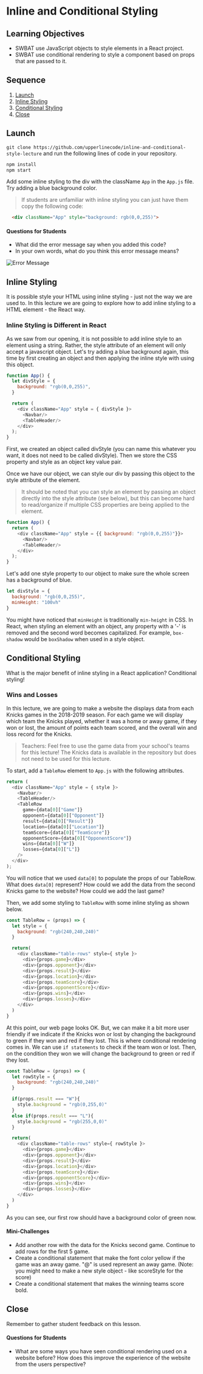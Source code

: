 # Inline and Conditional Styling

## Learning Objectives
* SWBAT use JavaScript objects to style elements in a React project.
* SWBAT use conditional rendering to style a component based on props that are passed to it.

## Sequence

1. [Launch](#launch)
2. [Inline Styling](#InlineStyling)
3. [Conditional Styling](#ConditionalStyling)
4. [Close](#close)

## Launch
`git clone https://github.com/upperlinecode/inline-and-conditional-style-lecture` and run the following lines of code in your repository.

```bash
npm install
npm start
```

Add some inline styling to the div with the className `App` in the `App.js` file. Try adding a blue background color.

> If students are unfamiliar with inline styling you can just have them copy the following code:
```html
  <div className="App" style="background: rgb(0,0,255)">
```

#### Questions for Students
* What did the error message say when you added this code?
* In your own words, what do you think this error message means?

![Error Message](./img/error.png)

## Inline Styling
It is possible style your HTML using inline styling - just not the way we are used to. In this lecture we are going to explore how to add inline styling to a HTML element - the React way.

### Inline Styling is Different in React
As we saw from our opening, it is not possible to add inline style to an element using a string. Rather, the style attribute of an element will only accept a javascript object. Let's try adding a blue background again, this time by first creating an object and then applying the inline style with using this object.

```javascript
function App() {
  let divStyle = {
    background: "rgb(0,0,255)",
  }

  return (
    <div className="App" style = { divStyle }>
      <Navbar/>
      <TableHeader/>
    </div>
  );
}
```
First, we created an object called divStyle (you can name this whatever you want, it does not need to be called divStyle). Then we store the CSS property and style as an object key value pair.

Once we have our object, we can style our div by passing this object to the style attribute of the element.

> It should be noted that you can style an element by passing an object directly into the style attribute (see below), but this can become hard to read/organize if multiple CSS properties are being applied to the element.

```javascript
function App() {
  return (
    <div className="App" style = {{ background: "rgb(0,0,255)"}}>
      <Navbar/>
      <TableHeader/>
    </div>
  );
}
```

Let's add one style property to our object to make sure the whole screen has a background of blue.

```javascript
let divStyle = {
  background: "rgb(0,0,255)",
  minHeight: "100vh"
}
```
You might have noticed that `minHeight` is traditionally `min-height` in CSS. In React, when styling an element with an object, any property with a '-' is removed and the second word becomes capitalized. For example, `box-shadow` would be `boxShadow` when used in a style object.


## Conditional Styling
What is the major benefit of inline styling in a React application? Conditional styling!

### Wins and Losses
In this lecture, we are going to make a website the displays data from each Knicks games in the 2018-2019 season. For each game we will display which team the Knicks played, whether it was a home or away game, if they won or lost, the amount of points each team scored, and the overall win and loss record for the Knicks.

> Teachers: Feel free to use the game data from your school's teams for this lecture! The Knicks data is available in the repository but does not need to be used for this lecture.

To start, add a `TableRow` element to `App.js` with the following attributes.

```javascript
return (
  <div className="App" style = { style }>
    <Navbar/>
    <TableHeader/>
    <TableRow
      game={data[0]["Game"]}
      opponent={data[0]["Opponent"]}
      result={data[0]["Result"]}
      location={data[0]["Location"]}
      teamScore={data[0]["TeamScore"]}
      opponentScore={data[0]["OpponentScore"]}
      wins={data[0]["W"]}
      losses={data[0]["L"]}
    />
  </div>
);
```

You will notice that we used `data[0]` to populate the props of our TableRow. What does `data[0]` represent? How could we add the data from the second Knicks game to the website? How could we add the last game?

Then, we add some styling to `TableRow` with some inline styling as shown below.

```javascript
const TableRow = (props) => {
  let style = {
    background: "rgb(240,240,240)"
  }

  return(
    <div className="table-rows" style={ style }>
      <div>{props.game}</div>
      <div>{props.opponent}</div>
      <div>{props.result}</div>
      <div>{props.location}</div>
      <div>{props.teamScore}</div>
      <div>{props.opponentScore}</div>
      <div>{props.wins}</div>
      <div>{props.losses}</div>
    </div>
  )
}
```

At this point, our web page looks OK. But, we can make it a bit more user friendly if we indicate if the Knicks won or lost by changing the background to green if they won and red if they lost. This is where conditional rendering comes in. We can use `if statements` to check if the team won or lost. Then, on the condition they won we will change the background to green or red if they lost.

```javascript
const TableRow = (props) => {
  let rowStyle = {
    background: "rgb(240,240,240)"
  }

  if(props.result === "W"){
    style.background = "rgb(0,255,0)"
  }
  else if(props.result === "L"){
    style.background = "rgb(255,0,0)"
  }

  return(
    <div className="table-rows" style={ rowStyle }>
      <div>{props.game}</div>
      <div>{props.opponent}</div>
      <div>{props.result}</div>
      <div>{props.location}</div>
      <div>{props.teamScore}</div>
      <div>{props.opponentScore}</div>
      <div>{props.wins}</div>
      <div>{props.losses}</div>
    </div>
  )
}
```

As you can see, our first row should have a background color of green now.


#### Mini-Challenges
* Add another row with the data for the Knicks second game. Continue to add rows for the first 5 game.
* Create a conditional statement that make the font color yellow if the game was an away game. "@" is used represent an away game. (Note: you might need to make a new style object - like scoreStyle for the score)
* Create a conditional statement that makes the winning teams score bold.

## Close
Remember to gather student feedback on this lesson.

#### Questions for Students
* What are some ways you have seen conditional rendering used on a website before? How does this improve the experience of the website from the users perspective?
